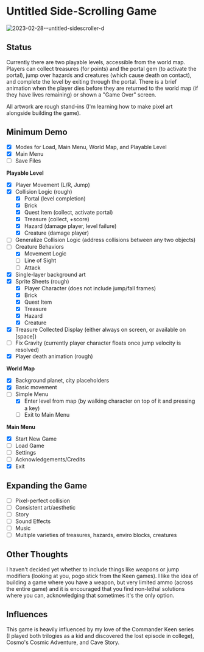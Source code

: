 # Untitled Side-Scrolling Game

![2023-02-28--untitled-sidescroller-d](https://user-images.githubusercontent.com/69212809/221961174-ac206000-2741-46ca-9973-9fb2bbc46353.gif)


## Status
Currently there are two playable levels, accessible from the world map. Players can collect treasures (for points) and the portal gem (to activate the portal), jump over hazards and creatures (which cause death on contact), and complete the level by exiting through the portal. There is a brief animation when the player dies before they are returned to the world map (if they have lives remaining) or shown a "Game Over" screen.

All artwork are rough stand-ins (I'm learning how to make pixel art alongside building the game).

## Minimum Demo
- [x] Modes for Load, Main Menu, World Map, and Playable Level
- [x] Main Menu
- [ ] Save Files

**Playable Level**
- [x] Player Movement (L/R, Jump)
- [x] Collision Logic (rough)
    - [x] Portal (level completion)
    - [x] Brick
    - [x] Quest Item (collect, activate portal)
    - [x] Treasure (collect, +score)
    - [x] Hazard (damage player, level failure)
    - [x] Creature (damage player)
- [ ] Generalize Collision Logic (address collisions between any two objects)
- [ ] Creature Behaviors
    - [x] Movement Logic
    - [ ] Line of Sight
    - [ ] Attack 
- [x] Single-layer background art
- [x] Sprite Sheets (rough)
    - [x] Player Character (does not include jump/fall frames)
    - [x] Brick
    - [x] Quest Item
    - [x] Treasure
    - [x] Hazard
    - [x] Creature
- [x] Treasure Collected Display (either always on screen, or available on [space])
- [ ] Fix Gravity (currently player character floats once jump velocity is resolved)
- [x] Player death animation (rough)

**World Map**
- [x] Background planet, city placeholders
- [x] Basic movement
- [ ] Simple Menu
    - [x] Enter level from map (by walking character on top of it and pressing a key)
    - [ ] Exit to Main Menu

**Main Menu**
- [x] Start New Game
- [ ] Load Game
- [ ] Settings
- [ ] Acknowledgements/Credits
- [x] Exit

## Expanding the Game
- [ ] Pixel-perfect collision
- [ ] Consistent art/aesthetic
- [ ] Story
- [ ] Sound Effects
- [ ] Music
- [ ] Multiple varieties of treasures, hazards, enviro blocks, creatures

## Other Thoughts
I haven't decided yet whether to include things like weapons or jump modifiers (looking at you, pogo stick from the Keen games). I like the idea of building a game where you have a weapon, but very limited ammo (across the entire game) and it is encouraged that you find non-lethal solutions where you can, acknowledging that sometimes it's the only option.

## Influences
This game is heavily influenced by my love of the Commander Keen series (I played both trilogies as a kid and discovered the lost episode in college), Cosmo's Cosmic Adventure, and Cave Story.
